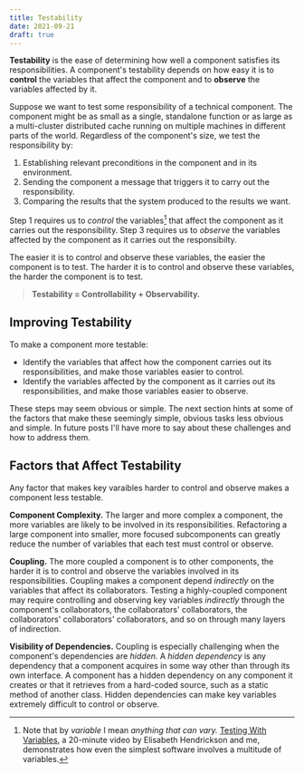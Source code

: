 ```yaml
---
title: Testability
date: 2021-09-21
draft: true
---
```


**Testability** is the ease of determining how well a component satisfies its responsibilities.
A component's testability depends on how easy it is
to **control** the variables that affect the component and
to **observe** the variables affected by it.

<!--more-->

Suppose we want to test some responsibility of a technical component.
The component might be as small as a single, standalone function
or as large as a multi-cluster distributed cache running on multiple machines
in different parts of the world.
Regardless of the component's size,
we test the responsibility by:

1. Establishing relevant preconditions in the component and in its environment.
1. Sending the component a message that triggers it to carry out the responsibility.
1. Comparing the results that the system produced to the results we want.

Step 1 requires us
to _control_ the variables[^variables] that affect the component
as it carries out the responsibility.
Step 3 requires us
to _observe_ the variables affected by the component
as it carries out the responsibilty.

The easier it is to control and observe these variables,
the easier the component is to test.
The harder it is to control and observe these variables,
the harder the component is to test.

> **Testability = Controllability + Observability.**

## Improving Testability
To make a component more testable:
- Identify the variables that affect how the component carries out its responsibilities, and make those variables easier to control.
- Identify the variables affected by the component as it carries out its responsibilities, and make those variables easier to observe.

These steps may seem obvious or simple.
The next section hints at some of the factors
that make these seemingly simple, obvious tasks
less obvious and simple.
In future posts I'll have more to say about these challenges and how to address them.

## Factors that Affect Testability
Any factor that makes key varaibles
harder to control and observe
makes a component less testable.

**Component Complexity.**
The larger and more complex a component,
the more variables are likely to be involved in its responsibilities.
Refactoring a large component into smaller, more focused subcomponents
can greatly reduce the number of variables
that each test must control or observe.

**Coupling.**
The more coupled a component is to other components,
the harder it is to control and observe the variables involved in its responsibilities.
Coupling makes a component depend *indirectly*
on the variables that affect its collaborators.
Testing a highly-coupled component
may require controlling and observing key variables *indirectly*
through the component's collaborators,
the collaborators' collaborators,
the collaborators' collaborators' collaborators,
and so on through many layers of indirection.

**Visibility of Dependencies.**
Coupling is especially challenging when the component's dependencies are *hidden.*
A *hidden dependency* is any dependency
that a component acquires in some way other than through its own interface.
A component has a hidden dependency
on any component it creates or that it retrieves from a hard-coded source,
such as a static method of another class.
Hidden dependencies can make key variables extremely difficult to control or observe.

[^variables]: Note that by _variable_ I mean _anything that can vary._ [Testing With Variables](https://vimeo.com/34356209), a 20-minute video by Elisabeth Hendrickson and me, demonstrates how even the simplest software involves a multitude of variables.

